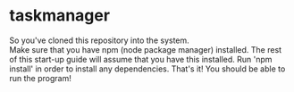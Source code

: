# taskmanager
So you've cloned this repository into the system.  
Make sure that you have npm (node package manager) installed. The rest of this start-up guide will assume that you have this installed.
Run 'npm install' in order to install any dependencies.
That's it! You should be able to run the program!